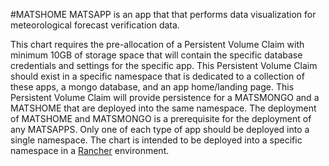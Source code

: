 #MATSHOME
MATSAPP is an app that that performs data visualization for meteorological forecast verification data. 

This chart requires the pre-allocation of a Persistent Volume Claim with minimum 10GB of storage space that will contain the specific database credentials and settings for the specific app.
This Persistent Volume Claim should exist in a specific namespace that is dedicated to a collection of these apps, a mongo database, and an app home/landing page.
This Persistent Volume Claim will provide persistence for a MATSMONGO and a MATSHOME that are deployed into the same namespace.
The deployment of MATSHOME and MATSMONGO is a prerequisite for the deployment of any MATSAPPS.
Only one of each type of app should be deployed into a single namespace.
The chart is intended to be deployed into a specific namespace in a [Rancher](https://rancher.com/) environment.

